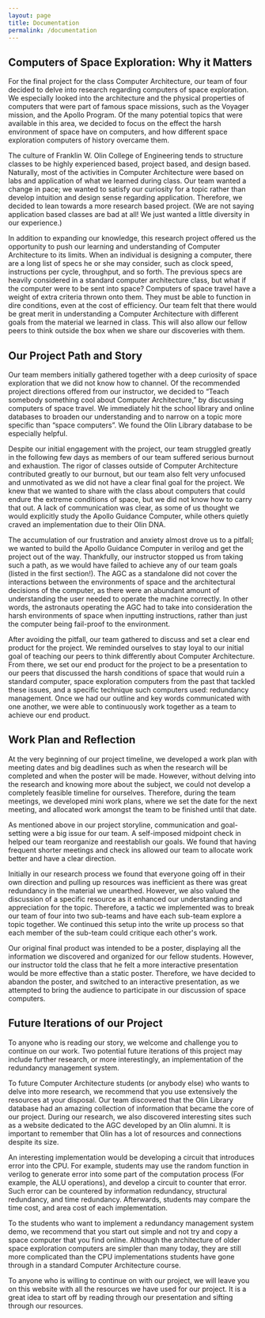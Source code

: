 ```yaml
---
layout: page
title: Documentation
permalink: /documentation
---
```


## Computers of Space Exploration: Why it Matters


For the final project for the class Computer Architecture, our team of four decided to delve into research regarding computers of space exploration. We especially looked into the architecture and the physical properties of computers that were part of famous space missions, such as the Voyager mission, and the Apollo Program. Of the many potential topics that were available in this area, we decided to focus on the effect the harsh environment of space have on computers, and how different space exploration computers of history overcame them.


The culture of Franklin W. Olin College of Engineering tends to structure classes to be highly experienced based, project based, and design based. Naturally, most of the activities in Computer Architecture were based on labs and application of what we learned during class. Our team wanted a change in pace; we wanted to satisfy our curiosity for a topic rather than develop intuition and design sense regarding application. Therefore, we decided to lean towards a more research based project. (We are not saying application based classes are bad at all! We just wanted a little diversity in our experience.)


In addition to expanding our knowledge, this research project offered us the opportunity to push our learning and understanding of Computer Architecture to its limits. When an individual is designing a computer, there are a long list of specs he or she may consider, such as clock speed, instructions per cycle, throughput, and so forth. The previous specs are heavily considered in a standard computer architecture class, but what if the computer were to be sent into space? Computers of space travel have a weight of extra criteria thrown onto them. They must be able to function in dire conditions, even at the cost of efficiency. Our team felt that there would be great merit in understanding a Computer Architecture with different goals from the material we learned in class. This will also allow our fellow peers to think outside the box when we share our discoveries with them.


## Our Project Path and Story

Our team members initially gathered together with a deep curiosity of space exploration that we did not know how to channel. Of the recommended project directions offered from our instructor, we decided to “Teach somebody something cool about Computer Architecture,” by discussing computers of space travel. We immediately hit the school library and online databases to broaden our understanding and to narrow on a topic more specific than “space computers”. We found the Olin Library database to be especially helpful.


Despite our initial engagement with the project, our team struggled greatly in the following few days as members of our team suffered serious burnout and exhaustion. The rigor of classes outside of Computer Architecture contributed greatly to our burnout, but our team also felt very unfocused and unmotivated as we did not have a clear final goal for the project. We knew that we wanted to share with the class about computers that could endure the extreme conditions of space, but we did not know how to carry that out. A lack of communication was clear, as some of us thought we would explicitly study the Apollo Guidance Computer, while others quietly craved an implementation due to their Olin DNA.


The accumulation of our frustration and anxiety almost drove us to a pitfall; we wanted to build the Apollo Guidance Computer in verilog and get the project out of the way. Thankfully, our instructor stopped us from taking such a path, as we would have failed to achieve any of our team goals (listed in the first section!). The AGC as a standalone did not cover the interactions between the environments of space and the architectural decisions of the computer, as there were an abundant amount of understanding the user needed to operate the machine correctly. In other words, the astronauts operating the AGC had to take into consideration the harsh environments of space when inputting instructions, rather than just the computer being fail-proof to the environment.


After avoiding the pitfall, our team gathered to discuss and set a clear end product for the project. We reminded ourselves to stay loyal to our initial goal of teaching our peers to think differently about Computer Architecture. From there, we set our end product for the project to be a presentation to our peers that discussed the harsh conditions of space that would ruin a standard computer, space exploration computers from the past that tackled these issues, and a specific technique such computers used: redundancy management. Once we had our outline and key words communicated with one another, we were able to continuously work together as a team to achieve our end product.


## Work Plan and Reflection


At the very beginning of our project timeline, we developed a work plan with meeting dates and big deadlines such as when the research will be completed and when the poster will be made. However, without delving into the research and knowing more about the subject, we could not develop a completely feasible timeline for ourselves. Therefore, during the team meetings, we developed mini work plans, where we set the date for the next meeting, and allocated work amongst the team to be finished until that date.


As mentioned above in our project storyline, communication and goal-setting were a big issue for our team. A self-imposed midpoint check in helped our team reorganize and reestablish our goals. We found that having frequent shorter meetings and check ins allowed our team to allocate work better and have a clear direction.


Initially in our research process we found that everyone going off in their own direction and pulling up resources was inefficient as there was great redundancy in the material we unearthed. However, we also valued the discussion of a specific resource as it enhanced our understanding and appreciation for the topic. Therefore, a tactic we implemented was to break our team of four into two sub-teams and have each sub-team explore a topic together. We continued this setup into the write up process so that each member of the sub-team could critique each other's work.


Our original final product was intended to be a poster, displaying all the information we discovered and organized for our fellow students. However, our instructor told the class that he felt a more interactive presentation would be more effective than a static poster. Therefore, we have decided to abandon the poster, and switched to an interactive presentation, as we attempted to bring the audience to participate in our discussion of space computers.


## Future Iterations of our Project


To anyone who is reading our story, we welcome and challenge you to continue on our work. Two potential future iterations of this project may include further research, or more interestingly, an implementation of the redundancy management system. 


To future Computer Architecture students (or anybody else) who wants to delve into more research, we recommend that you use extensively the resources at your disposal. Our team discovered that the Olin Library database had an amazing collection of information that became the core of our project. During our research, we also discovered interesting sites such as a website dedicated to the AGC developed by an Olin alumni. It is important to remember that Olin has a lot of resources and connections despite its size.

An interesting implementation would be developing a circuit that introduces error into the CPU. For example, students may use the random function in verilog to generate error into some part of the computation process (For example, the ALU operations), and develop a circuit to counter that error. Such error can be countered by information redundancy, structural redundancy, and time redundancy. Afterwards, students may compare the time cost, and area cost of each implementation.

To the students who want to implement a redundancy management system demo, we recommend that you start out simple and not try and copy a space computer that you find online. Although the architecture of older space exploration computers are simpler than many today, they are still more complicated than the CPU implementations students have gone through in a standard Computer Architecture course. 


To anyone who is willing to continue on with our project, we will leave you on this website with all the resources we have used for our project. It is a great idea to start off by reading through our presentation and sifting through our resources.
